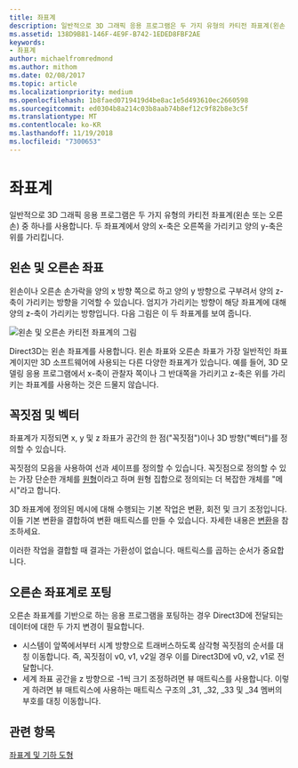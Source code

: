 ```yaml
---
title: 좌표계
description: 일반적으로 3D 그래픽 응용 프로그램은 두 가지 유형의 카티전 좌표계(왼손 또는 오른손) 중 하나를 사용합니다. 두 좌표계에서 양의 x-축은 오른쪽을 가리키고 양의 y-축은 위를 가리킵니다.
ms.assetid: 138D9B81-146F-4E9F-B742-1EDED8FBF2AE
keywords:
- 좌표계
author: michaelfromredmond
ms.author: mithom
ms.date: 02/08/2017
ms.topic: article
ms.localizationpriority: medium
ms.openlocfilehash: 1b8faed0719419d4be8ac1e5d493610ec2660598
ms.sourcegitcommit: ed0304b8a214c03b8aab74b8ef12c9f82b8e3c5f
ms.translationtype: MT
ms.contentlocale: ko-KR
ms.lasthandoff: 11/19/2018
ms.locfileid: "7300653"
---
```

# <a name="coordinate-systems"></a>좌표계


일반적으로 3D 그래픽 응용 프로그램은 두 가지 유형의 카티전 좌표계(왼손 또는 오른손) 중 하나를 사용합니다. 두 좌표계에서 양의 x-축은 오른쪽을 가리키고 양의 y-축은 위를 가리킵니다.

## <a name="span-idleftandrighthandedcoordinatesspanspan-idleftandrighthandedcoordinatesspanspan-idleftandrighthandedcoordinatesspanleft-and-right-handed-coordinates"></a><span id="Left_and_right_handed_coordinates"></span><span id="left_and_right_handed_coordinates"></span><span id="LEFT_AND_RIGHT_HANDED_COORDINATES"></span>왼손 및 오른손 좌표


왼손이나 오른손 손가락을 양의 x 방향 쪽으로 하고 양의 y 방향으로 구부려서 양의 z-축이 가리키는 방향을 기억할 수 있습니다. 엄지가 가리키는 방향이 해당 좌표계에 대해 양의 z-축이 가리키는 방향입니다. 다음 그림은 이 두 좌표계를 보여 줍니다.

![왼손 및 오른손 카티전 좌표계의 그림](images/leftrght.png)

Direct3D는 왼손 좌표계를 사용합니다. 왼손 좌표와 오른손 좌표가 가장 일반적인 좌표계이지만 3D 소프트웨어에 사용되는 다른 다양한 좌표계가 있습니다. 예를 들어, 3D 모델링 응용 프로그램에서 x-축이 관찰자 쪽이나 그 반대쪽을 가리키고 z-축은 위를 가리키는 좌표계를 사용하는 것은 드물지 않습니다.

## <a name="span-idverticesandvectorsspanspan-idverticesandvectorsspanspan-idverticesandvectorsspanvertices-and-vectors"></a><span id="Vertices_and_vectors"></span><span id="vertices_and_vectors"></span><span id="VERTICES_AND_VECTORS"></span>꼭짓점 및 벡터


좌표계가 지정되면 x, y 및 z 좌표가 공간의 한 점("꼭짓점")이나 3D 방향("벡터")를 정의할 수 있습니다.

꼭짓점의 모음을 사용하여 선과 셰이프를 정의할 수 있습니다. 꼭짓점으로 정의할 수 있는 가장 단순한 개체를 [원형](primitives.md)이라고 하며 원형 집합으로 정의되는 더 복잡한 개체를 "메시"라고 합니다.

3D 좌표계에 정의된 메시에 대해 수행되는 기본 작업은 변환, 회전 및 크기 조정입니다. 이들 기본 변환을 결합하여 변환 매트릭스를 만들 수 있습니다. 자세한 내용은 [변환](transforms.md)을 참조하세요.

이러한 작업을 결합할 때 결과는 가환성이 없습니다. 매트릭스를 곱하는 순서가 중요합니다.

## <a name="span-idportingfromaright-handedcoordinatesystemspanspan-idportingfromaright-handedcoordinatesystemspanspan-idportingfromaright-handedcoordinatesystemspanporting-from-a-right-handed-coordinate-system"></a><span id="Porting_from_a_right-handed_coordinate_system"></span><span id="porting_from_a_right-handed_coordinate_system"></span><span id="PORTING_FROM_A_RIGHT-HANDED_COORDINATE_SYSTEM"></span>오른손 좌표계로 포팅


오른손 좌표계를 기반으로 하는 응용 프로그램을 포팅하는 경우 Direct3D에 전달되는 데이터에 대한 두 가지 변경이 필요합니다.

-   시스템이 앞쪽에서부터 시계 방향으로 트래버스하도록 삼각형 꼭짓점의 순서를 대칭 이동합니다. 즉, 꼭짓점이 v0, v1, v2일 경우 이를 Direct3D에 v0, v2, v1로 전달합니다.
-   세계 좌표 공간을 z 방향으로 -1씩 크기 조정하려면 뷰 매트릭스를 사용합니다. 이렇게 하려면 뷰 매트릭스에 사용하는 매트릭스 구조의 \_31, \_32, \_33 및 \_34 멤버의 부호를 대칭 이동합니다.

## <a name="span-idrelated-topicsspanrelated-topics"></a><span id="related-topics"></span>관련 항목


[좌표계 및 기하 도형](coordinate-systems-and-geometry.md)

 

 




